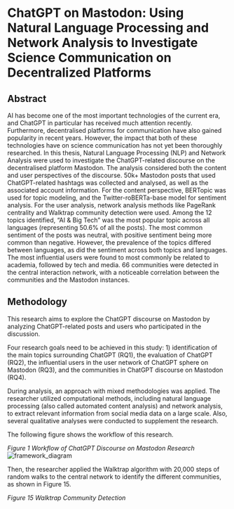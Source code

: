 # ChatGPT on Mastodon: Using Natural Language Processing and Network Analysis to Investigate Science Communication on Decentralized Platforms

## Abstract
AI has become one of the most important technologies of the current era, and ChatGPT in particular has received much attention recently. Furthermore, decentralised platforms for communication have also gained popularity in recent years. However, the impact that both of these technologies have on science communication has not yet been thoroughly researched. In this thesis, Natural Language Processing (NLP) and Network Analysis were used to investigate the ChatGPT-related discourse on the decentralised platform Mastodon. The analysis considered both the content and user perspectives of the discourse. 50k+ Mastodon posts that used ChatGPT-related hashtags was collected and analysed, as well as the associated account information. For the content perspective, BERTopic was used for topic modeling, and the Twitter-roBERTa-base model for sentiment analysis. For the user analysis, network analysis methods like PageRank centrality and Walktrap community detection were used. Among the 12 topics identified, “AI & Big Tech” was the most popular topic across all languages (representing 50.6% of all the posts). The most common sentiment
of the posts was neutral, with positive sentiment being more common than negative. However, the prevalence of the topics differed between languages, as did the sentiment across both topics and languages. The most influential users were found to most commonly be related to academia, followed by tech and media. 66 communities were detected in the central interaction network, with a noticeable correlation between the communities and the Mastodon instances.

## Methodology
This research aims to explore the ChatGPT discourse on Mastodon by analyzing ChatGPT-related posts and users who participated in the discussion. 

Four research goals need to be achieved in this study: 1) identification of the main topics surrounding ChatGPT (RQ1), the evaluation of ChatGPT (RQ2), the influential users in the user network of ChatGPT sphere on Mastodon (RQ3), and the communities in ChatGPT discourse on Mastodon (RQ4). 

During analysis, an approach with mixed methodologies was applied. The researcher utilized computational methods, including natural language processing (also called automated content analysis) and network analysis, to extract relevant information from social media data on a large scale. Also, several qualitative analyses were conducted to supplement the research.

The following figure shows the workflow of this research.


*Figure 1 Workflow of ChatGPT Discourse on Mastodon Research*
![framework_diagram](https://github.com/YaruWang-Code/master_thesis_mastodon_gpt/assets/85878984/9b4c1c92-a424-443f-88e6-c453607fcda2)



Then, the researcher applied the Walktrap algorithm with 20,000 steps of
random walks to the central network to identify the different communities, as shown in
Figure 15.

*Figure 15 Walktrap Community Detection*
